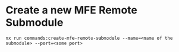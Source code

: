 # Create a new MFE Remote Submodule
```
nx run commands:create-mfe-remote-submodule --name=<name of the submodule> --port=<some port>
```